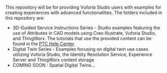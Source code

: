 This repository will be for providing Vuforia Studio users with examples for creating experiences with advanced functionalities. The folders included in this repository are:  
* 3D-Guided Service Instructions Series - Studio examples featuring the use of Attributes in CAD models using Creo Illustrate, Vuforia Studio, and ThingWorx. The tutorials that use the provided content can be found in the [PTC Help Center](http://support.ptc.com/help/vuforia/studio/en/#page/Studio_Help_Center%2Fmetadata%2FMetadata_Intro.html%23). 
* Digital Twin Series - Examples focusing on digital twin use cases utilizing Vuforia Studio, the Identity Resolution Service, Experience Server and ThingWorx content storage.
* COMING SOON : Spatial Digital Twins...
